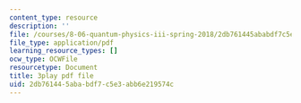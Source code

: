```yaml
---
content_type: resource
description: ''
file: /courses/8-06-quantum-physics-iii-spring-2018/2db761445ababdf7c5e3abb6e219574c_a4Qtf5D0rso.pdf
file_type: application/pdf
learning_resource_types: []
ocw_type: OCWFile
resourcetype: Document
title: 3play pdf file
uid: 2db76144-5aba-bdf7-c5e3-abb6e219574c
---
```

